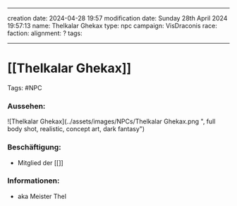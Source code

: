 
---
creation date: 2024-04-28 19:57 
modification date: Sunday 28th April 2024 19:57:13 
name: Thelkalar Ghekax
type: npc 
campaign: VisDraconis
race: 
faction:
alignment: ?
tags:

--- 

# [[Thelkalar Ghekax]]

Tags: #NPC

### Aussehen:
![Thelkalar Ghekax](../assets/images/NPCs/Thelkalar Ghekax.png ", full body shot, realistic, concept art, dark fantasy")

### Beschäftigung:
- Mitglied der [[]]

### Informationen:
- aka Meister Thel
